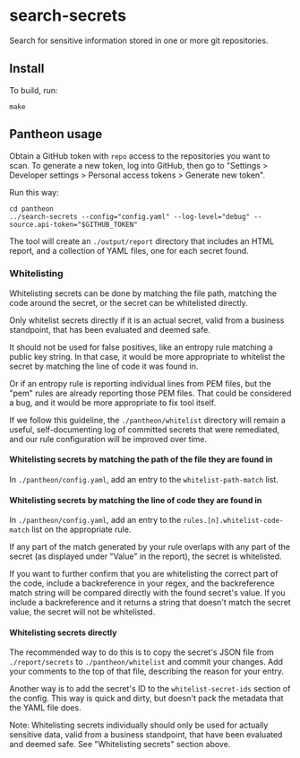 # search-secrets

Search for sensitive information stored in one or more git repositories.

## Install

To build, run:

```shell script
make
```

## Pantheon usage

Obtain a GitHub token with `repo` access to the repositories you want to scan. To generate a new token, log into
GitHub, then go to "Settings > Developer settings > Personal access tokens > Generate new token".

Run this way:

```shell script
cd pantheon
../search-secrets --config="config.yaml" --log-level="debug" --source.api-token="$GITHUB_TOKEN"
```

The tool will create an `./output/report` directory that includes an HTML report, and a collection of YAML files, one for
each secret found.

### Whitelisting

Whitelisting secrets can be done by matching the file path, matching the code around the secret, or the secret
can be whitelisted directly.

Only whitelist secrets directly if it is an actual secret, valid from a business standpoint, that has been
evaluated and deemed safe.

It should not be used for false positives, like an entropy rule matching a public key string. In that case, it would
be more appropriate to whitelist the secret by matching the line of code it was found in.

Or if an entropy rule is reporting individual lines from PEM files, but the "pem" rules are already reporting those PEM
files. That could be considered a bug, and it would be more appropriate to fix tool itself.

If we follow this guideline, the `./pantheon/whitelist` directory will remain a useful, self-documenting log of committed
secrets that were remediated, and our rule configuration will be improved over time.

#### Whitelisting secrets by matching the path of the file they are found in

In `./pantheon/config.yaml`, add an entry to the `whitelist-path-match` list.

#### Whitelisting secrets by matching the line of code they are found in

In `./pantheon/config.yaml`, add an entry to the `rules.[n].whitelist-code-match` list on the appropriate rule.

If any part of the match generated by your rule overlaps with any part of the secret (as displayed under "Value" in the
report), the secret is whitelisted. 

If you want to further confirm that you are whitelisting the correct part of the code, include a backreference in your
regex, and the backreference match string will be compared directly with the found secret's value. If you include a
backreference and it returns a string that doesn't match the secret value, the secret will not be whitelisted.

#### Whitelisting secrets directly

The recommended way to do this is to copy the secret's JSON file from `./report/secrets` to `./pantheon/whitelist` and
commit your changes. Add your comments to the top of that file, describing the reason for your entry.

Another way is to add the secret's ID to the `whitelist-secret-ids` section of the config. This way is quick and dirty,
but doesn't pack the metadata that the YAML file does.

Note: Whitelisting secrets individually should only be used for actually sensitive data, valid from a business
standpoint, that have been evaluated and deemed safe. See "Whitelisting secrets" section above.

